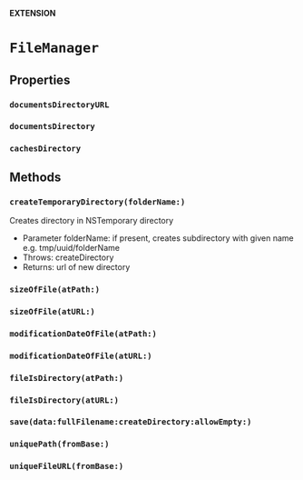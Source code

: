 **EXTENSION**

# `FileManager`

## Properties
### `documentsDirectoryURL`

### `documentsDirectory`

### `cachesDirectory`

## Methods
### `createTemporaryDirectory(folderName:)`

Creates directory in NSTemporary directory
- Parameter folderName: if present, creates subdirectory with given name e.g. tmp/uuid/folderName
- Throws: createDirectory
- Returns: url of new directory

### `sizeOfFile(atPath:)`

### `sizeOfFile(atURL:)`

### `modificationDateOfFile(atPath:)`

### `modificationDateOfFile(atURL:)`

### `fileIsDirectory(atPath:)`

### `fileIsDirectory(atURL:)`

### `save(data:fullFilename:createDirectory:allowEmpty:)`

### `uniquePath(fromBase:)`

### `uniqueFileURL(fromBase:)`
